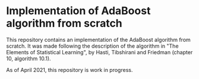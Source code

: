 # Implementation of AdaBoost algorithm from scratch

This repository contains an implementation of the AdaBoost algorithm from scratch. It was made following the description of the algorithm in "The Elements of Statistical Learning", by Hasti, Tibshirani and Friedman (chapter 10, algorithm 10.1).

As of April 2021, this repository is work in progress.
